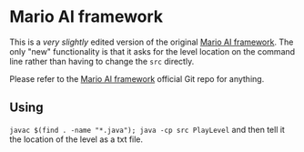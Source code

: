 # Mario AI framework

This is a *very slightly* edited version of the original [Mario AI framework](https://github.com/amidos2006/Mario-AI-Framework). The only "new" functionality is that it asks for the level location on the command line rather than having to change the `src` directly.

Please refer to the [Mario AI framework](https://github.com/amidos2006/Mario-AI-Framework) official Git repo for anything.

## Using
`javac $(find . -name "*.java"); java -cp src PlayLevel` and then tell it the location of the level as a txt file.
